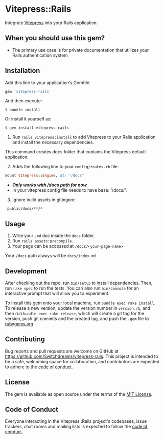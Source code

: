 # Vitepress::Rails

Integrate [Vitepress](https://vitepress.vuejs.org/) into your Rails application.

## When you should use this gem?

- The primary use case is for private documentation that utilizes your Rails authentication system

## Installation

Add this line to your application's Gemfile:

```ruby
gem 'vitepress-rails'
```

And then execute:

    $ bundle install

Or install it yourself as:

    $ gem install vitepress-rails

1. Run `rails vitepress:install` to add Vitepress to your Rails application and install the necessary dependencies.

This command creates docs folder that contains the Vitepress default application.

2. Adds the following line to your `config/routes.rb` file:

```ruby
mount Vitepress::Engine, at: "/docs"
```

- ***Only works with /docs path for now***
- In your vitepress config file needs to have base: '/docs/'.

3. Ignore build assets in gitingore:

```dockerignore
 public/docs/**/*
```

## Usage

1. Write your `.md` doc inside the `docs` folder.
2. Run `rails assets:precompile`.
3. Your page can be accessed at `/docs/<your-page-name>`

Your `/docs` path always will be `docs/index.md`

## Development

After checking out the repo, run `bin/setup` to install dependencies. Then, run `rake spec` to run the tests. You can
also run `bin/console` for an interactive prompt that will allow you to experiment.

To install this gem onto your local machine, run `bundle exec rake install`. To release a new version, update the
version number in `version.rb`, and then run `bundle exec rake release`, which will create a git tag for the version,
push git commits and the created tag, and push the `.gem` file to [rubygems.org](https://rubygems.org).

## Contributing

Bug reports and pull requests are welcome on GitHub at https://github.com/Switchdreams/vitepress-rails. This project is
intended to be a safe, welcoming space for collaboration, and contributors are expected to adhere to
the [code of conduct](https://github.com/SwitchDreams/vitepress-rails/blob/master/CODE_OF_CONDUCT.md).

## License

The gem is available as open source under the terms of the [MIT License](https://opensource.org/licenses/MIT).

## Code of Conduct

Everyone interacting in the Vitepress::Rails project's codebases, issue trackers, chat rooms and mailing lists is
expected to follow
the [code of conduct](https://github.com/SwitchDreams/vitepress-rails/blob/master/CODE_OF_CONDUCT.md).
